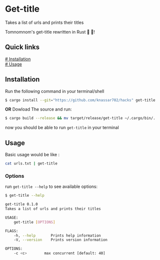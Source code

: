 # Get-title

Takes a list of urls and prints their titles

Tomnomnom's get-title rewritten in Rust :crab: :rocket:!

## Quick links

[# Installation](#Installation) <br>
[# Usage](#Usage) <br>

## Installation

Run the following command in your terminal/shell

```sh
$ cargo install --git="https://github.com/knassar702/hacks" get-title
```

**OR**
Dowload The source and run: 

```sh
$ cargo build --release && mv target/release/get-title ~/.cargo/bin/. 
```

now you should be able to run `get-title` in your terminal

## Usage

Basic usage would be like :

```sh
cat urls.txt | get-title
```

### Options 

run ``get-title --help`` to see available options:
<br>
```sh
$ get-title --help

get-title 0.1.0
Takes a list of urls and prints their titles

USAGE:
    get-title [OPTIONS]

FLAGS:
    -h, --help       Prints help information
    -V, --version    Prints version information

OPTIONS:
    -c <c>        max concurrent [default: 40]
```
